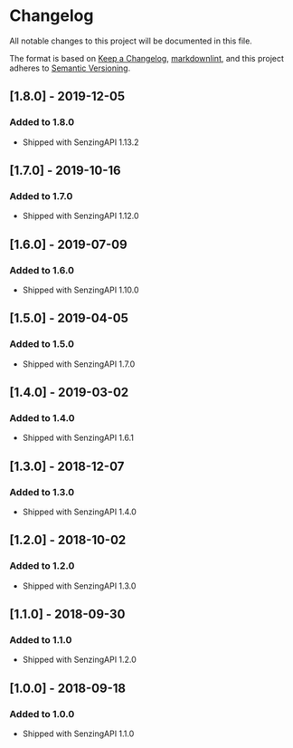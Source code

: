 # Changelog

All notable changes to this project will be documented in this file.

The format is based on [Keep a Changelog](https://keepachangelog.com/en/1.0.0/),
[markdownlint](https://dlaa.me/markdownlint/),
and this project adheres to [Semantic Versioning](https://semver.org/spec/v2.0.0.html).

## [1.8.0] - 2019-12-05

### Added to 1.8.0

- Shipped with SenzingAPI 1.13.2

## [1.7.0] - 2019-10-16

### Added to 1.7.0

- Shipped with SenzingAPI 1.12.0

## [1.6.0] - 2019-07-09

### Added to 1.6.0

- Shipped with SenzingAPI 1.10.0

## [1.5.0] - 2019-04-05

### Added to 1.5.0

- Shipped with SenzingAPI 1.7.0

## [1.4.0] - 2019-03-02

### Added to 1.4.0

- Shipped with SenzingAPI 1.6.1

## [1.3.0] - 2018-12-07

### Added to 1.3.0

- Shipped with SenzingAPI 1.4.0

## [1.2.0] - 2018-10-02

### Added to 1.2.0

- Shipped with SenzingAPI 1.3.0

## [1.1.0] - 2018-09-30

### Added to 1.1.0

- Shipped with SenzingAPI 1.2.0

## [1.0.0] - 2018-09-18

### Added to 1.0.0

- Shipped with SenzingAPI 1.1.0

